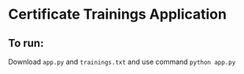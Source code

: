 # Certificate Trainings Application

## To run:

Download `app.py` and `trainings.txt` and use command `python app.py`
